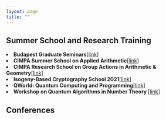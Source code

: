 ```yaml
---
layout: page
title: ""
---
```

<h2>Summer School and Research Training</h2>
<li><b>Budapest Graduate Seminars</b><a href="https://bgs.renyi.hu">[link]</a></li>
<li><b>CIMPA Summer School on Applied Arithmetic</b><a href="http://susaan.inria.fr">[link]</a></li>
<li><b>CIMPA Research School on Group Actions in Arithmetic & Geometry</b><a href="http://www.rnta.eu/Yogyakarta2020/appl.htmlr">[link]</a></li>
<li><b>Isogeny-Based Cryptography School 2021</b><a href="https://isogenyschool2020.co.uk/">[link]</a></li>
<li><b>QWorld: Quantum Computing and Programming</b><a href="https://qworld.net/qcourse511-2/">[link]</a></li>
<li><b>Workshop on Quantum Algorithms in Number Theory </b><a href="http://www.fields.utoronto.ca/activities/21-22/quantum-algorithms">[link]</a></li>

<h2>Conferences</h2>

